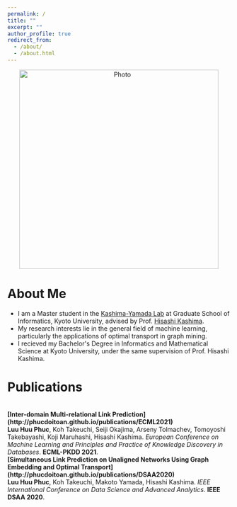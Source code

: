 ```yaml
---
permalink: /
title: ""
excerpt: ""
author_profile: true
redirect_from: 
  - /about/
  - /about.html
---
```


<p align="center">
  <img src="https://phucdoitoan.github.io/images/phucdoitoan.JPG?raw=true" alt="Photo" style="width: 450px;"/> 
</p>

# About Me
* I am a Master student in the [Kashima-Yamada Lab](http://www.ml.ist.i.kyoto-u.ac.jp/en/) at Graduate School of Informatics, Kyoto University, advised by Prof. [Hisashi Kashima](https://hkashima.github.io/index_e.html). 
* My research interests lie in the general field of machine learning, particularly the applications of optimal transport in graph mining.
* I recieved my Bachelor's Degree in Informatics and Mathematical Science at Kyoto University, under the same supervision of Prof. Hisashi Kashima.


# Publications

<br>
<b>[Inter-domain Multi-relational Link Prediction](http://phucdoitoan.github.io/publications/ECML2021)</b> <br>
<b>Luu Huu Phuc</b>, Koh Takeuchi, Seiji Okajima, Arseny Tolmachev, Tomoyoshi Takebayashi, Koji Maruhashi, Hisashi Kashima.
<i>European Conference on Machine Learning and Principles and Practice of Knowledge Discovery in Databases</i>. <b>ECML-PKDD 2021</b>.

<br>
<b>[Simultaneous Link Prediction on Unaligned Networks Using Graph Embedding and Optimal Transport](http://phucdoitoan.github.io/publications/DSAA2020)</b> <br>
<b>Luu Huu Phuc</b>, Koh Takeuchi, Makoto Yamada, Hisashi Kashima.
<i>IEEE International Conference on Data Science and Advanced Analytics</i>. <b>IEEE DSAA 2020</b>.

